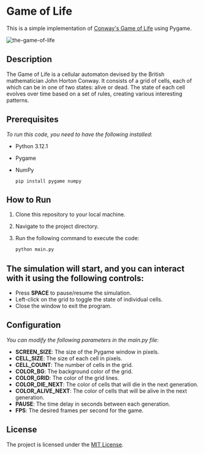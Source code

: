 # Game of Life

This is a simple implementation of [Conway's Game of Life](https://en.wikipedia.org/wiki/Conway%27s_Game_of_Life) using Pygame.

![the-game-of-life](https://life.written.ru/_pictures/gardner/relay.gif)

## Description

The Game of Life is a cellular automaton devised by the British mathematician John Horton Conway. It consists of a grid of cells, each of which can be in one of two states: alive or dead. The state of each cell evolves over time based on a set of rules, creating various interesting patterns.

## Prerequisites

*To run this code, you need to have the following installed*:

- Python 3.12.1
- Pygame
- NumPy

   ```
   pip install pygame numpy
## How to Run

1. Clone this repository to your local machine.
2. Navigate to the project directory.
3. Run the following command to execute the code:

   ```bash
   python main.py
## The simulation will start, and you can interact with it using the following controls:

- Press **SPACE** to pause/resume the simulation.
- Left-click on the grid to toggle the state of individual cells.
- Close the window to exit the program.

## Configuration
*You can modify the following parameters in the main.py file*:
- **SCREEN_SIZE**: The size of the Pygame window in pixels.
- **CELL_SIZE**: The size of each cell in pixels.
- **CELL_COUNT**: The number of cells in the grid.
- **COLOR_BG**: The background color of the grid.
- **COLOR_GRID**: The color of the grid lines.
- **COLOR_DIE_NEXT**: The color of cells that will die in the next generation.
- **COLOR_ALIVE_NEXT**: The color of cells that will be alive in the next generation.
- **PAUSE**: The time delay in seconds between each generation.
- **FPS**: The desired frames per second for the game.

## License
The project is licensed under the [MIT License](https://ru.wikipedia.org/wiki/%D0%9B%D0%B8%D1%86%D0%B5%D0%BD%D0%B7%D0%B8%D1%8F_MIT).

